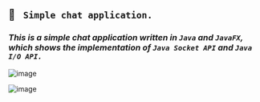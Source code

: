 ## 📲 ` Simple chat application.`<br>
### *This is a simple chat application written in `Java` and `JavaFX`, which shows the implementation of `Java Socket API` and `Java I/O API.`*<br>


![image](https://github.com/DamianRavinduPeiris/Simple-Chat-Application./assets/115478137/b85f5d9c-e94c-4636-b557-f4cc5036e4e9)


![image](https://github.com/DamianRavinduPeiris/Simple-Chat-Application./assets/115478137/3a6c254f-4595-4a7b-874a-79db41cd02e7)

